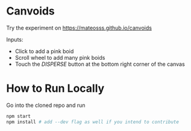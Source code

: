 # Canvoids

Try the experiment on <https://mateosss.github.io/canvoids>

Inputs:

- Click to add a pink boid
- Scroll wheel to add many pink boids
- Touch the *DISPERSE* button at the bottom right corner of the canvas

# How to Run Locally

Go into the cloned repo and run

```bash
npm start
npm install # add --dev flag as well if you intend to contribute
```
